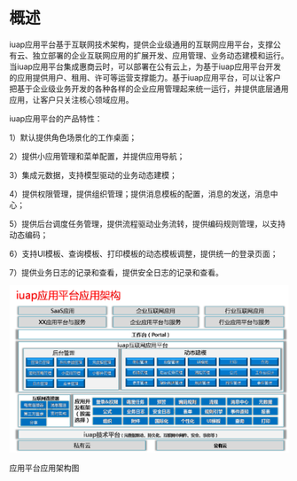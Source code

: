 # 概述

iuap应用平台基于互联网技术架构，提供企业级通用的互联网应用平台，支撑公有云、独立部署的企业互联网应用的扩展开发、应用管理、业务动态建模和运行。当iuap应用平台集成惠商云时，可以部署在公有云上，为基于iuap应用平台开发的应用提供用户、租用、许可等运营支撑能力。基于iuap应用平台，可以让客户把基于企业级业务开发的各种各样的企业应用管理起来统一运行，并提供底层通用应用，让客户只关注核心领域应用。

iuap应用平台的产品特性：

1）默认提供角色场景化的工作桌面；

2）提供小应用管理和菜单配置，并提供应用导航；

3）集成元数据，支持模型驱动的业务动态建模；

4）提供权限管理，提供组织管理；提供消息模板的配置，消息的发送，消息中心；

5）提供后台调度任务管理，提供流程驱动业务流转，提供编码规则管理，以支持动态编码；

6）支持UI模板、查询模板、打印模板的动态模板调整，提供统一的登录页面；

7）提供业务日志的记录和查看，提供安全日志的记录和查看。

![](/articles/application/1-/images/image2.png)
 
应用平台应用架构图
